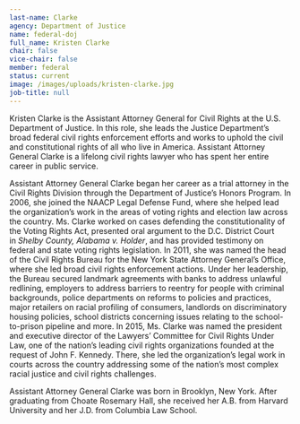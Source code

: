 ```yaml
---
last-name: Clarke
agency: Department of Justice
name: federal-doj
full_name: Kristen Clarke
chair: false
vice-chair: false
member: federal
status: current
image: /images/uploads/kristen-clarke.jpg
job-title: null
---
```

Kristen Clarke is the Assistant Attorney General for Civil Rights at the U.S. Department of Justice. In this role, she leads the Justice Department’s broad federal civil rights enforcement efforts and works to uphold the civil and constitutional rights of all who live in America. Assistant Attorney General Clarke is a lifelong civil rights lawyer who has spent her entire career in public service.

Assistant Attorney General Clarke began her career as a trial attorney in the Civil Rights Division through the Department of Justice’s Honors Program. In 2006, she joined the NAACP Legal Defense Fund, where she helped lead the organization’s work in the areas of voting rights and election law across the country. Ms. Clarke worked on cases defending the constitutionality of the Voting Rights Act, presented oral argument to the D.C. District Court in *Shelby County, Alabama v. Holder*, and has provided testimony on federal and state voting rights legislation. In 2011, she was named the head of the Civil Rights Bureau for the New York State Attorney General’s Office, where she led broad civil rights enforcement actions. Under her leadership, the Bureau secured landmark agreements with banks to address unlawful redlining, employers to address barriers to reentry for people with criminal backgrounds, police departments on reforms to policies and practices, major retailers on racial profiling of consumers, landlords on discriminatory housing policies, school districts concerning issues relating to the school-to-prison pipeline and more. In 2015, Ms. Clarke was named the president and executive director of the Lawyers’ Committee for Civil Rights Under Law, one of the nation’s leading civil rights organizations founded at the request of John F. Kennedy. There, she led the organization’s legal work in courts across the country addressing some of the nation’s most complex racial justice and civil rights challenges.

Assistant Attorney General Clarke was born in Brooklyn, New York. After graduating from Choate Rosemary Hall, she received her A.B. from Harvard University and her J.D. from Columbia Law School.